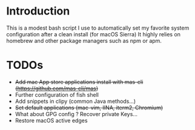 # Introduction

This is a modest bash script I use to automatically set my favorite system configuration after a clean install (for macOS Sierra)
It highly relies on homebrew and other package managers such as npm or apm.

# TODOs

* ~~Add mac App store applications install with mas-cli (https://github.com/mas-cli/mas)~~
* Further configuration of fish shell
* Add snippets in clipy (common Java methods...)
* ~~Set default applications (mac-vim, IINA, iterm2, Chromium)~~
* What about GPG config ? Recover private Keys...
* Restore macOS active edges
